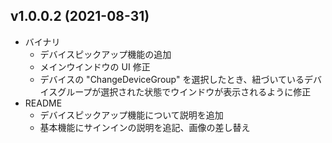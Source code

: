 
## v1.0.0.2 (2021-08-31)

- バイナリ
    - デバイスピックアップ機能の追加
    - メインウインドウの UI 修正
    - デバイスの "ChangeDeviceGroup" を選択したとき、紐づいているデバイスグループが選択された状態でウインドウが表示されるように修正
- README
    - デバイスピックアップ機能について説明を追加
    - 基本機能にサインインの説明を追記、画像の差し替え

